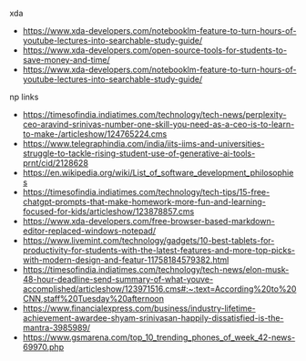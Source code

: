xda
* https://www.xda-developers.com/notebooklm-feature-to-turn-hours-of-youtube-lectures-into-searchable-study-guide/
* https://www.xda-developers.com/open-source-tools-for-students-to-save-money-and-time/
* https://www.xda-developers.com/notebooklm-feature-to-turn-hours-of-youtube-lectures-into-searchable-study-guide/


np links 
* https://timesofindia.indiatimes.com/technology/tech-news/perplexity-ceo-aravind-srinivas-number-one-skill-you-need-as-a-ceo-is-to-learn-to-make-/articleshow/124765224.cms
* https://www.telegraphindia.com/india/iits-iims-and-universities-struggle-to-tackle-rising-student-use-of-generative-ai-tools-prnt/cid/2128628
* https://en.wikipedia.org/wiki/List_of_software_development_philosophies
* https://timesofindia.indiatimes.com/technology/tech-tips/15-free-chatgpt-prompts-that-make-homework-more-fun-and-learning-focused-for-kids/articleshow/123878857.cms
* https://www.xda-developers.com/free-browser-based-markdown-editor-replaced-windows-notepad/
* https://www.livemint.com/technology/gadgets/10-best-tablets-for-productivity-for-students-with-the-latest-features-and-more-top-picks-with-modern-design-and-featur-11758184579382.html
* https://timesofindia.indiatimes.com/technology/tech-news/elon-musk-48-hour-deadline-send-summary-of-what-youve-accomplished/articleshow/123971516.cms#:~:text=According%20to%20CNN,staff%20Tuesday%20afternoon
* https://www.financialexpress.com/business/industry-lifetime-achievement-awardee-shyam-srinivasan-happily-dissatisfied-is-the-mantra-3985989/
* https://www.gsmarena.com/top_10_trending_phones_of_week_42-news-69970.php




